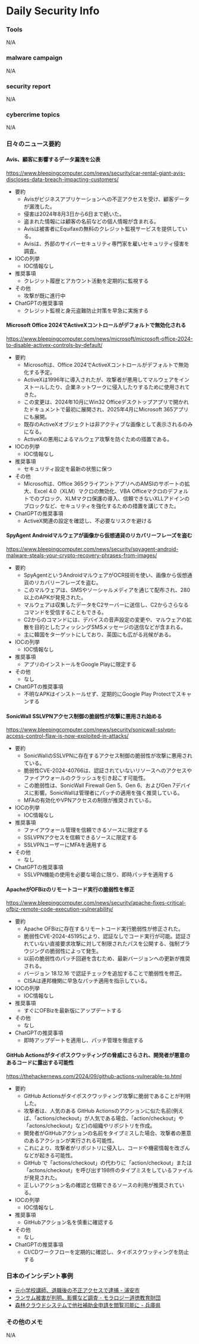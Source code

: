 # Daily Security Info

### Tools
N/A

### malware campaign
N/A

### security report
N/A

### cybercrime topics
N/A

### 日々のニュース要約

#### Avis、顧客に影響するデータ漏洩を公表
https://www.bleepingcomputer.com/news/security/car-rental-giant-avis-discloses-data-breach-impacting-customers/

- 要約
    - Avisがビジネスアプリケーションへの不正アクセスを受け、顧客データが漏洩した。
    - 侵害は2024年8月3日から6日まで続いた。
    - 盗まれた情報には顧客の名前などの個人情報が含まれる。
    - Avisは被害者にEquifaxの無料のクレジット監視サービスを提供している。
    - Avisは、外部のサイバーセキュリティ専門家を雇いセキュリティ侵害を調査。
- IOCの列挙
    - IOC情報なし
- 推奨事項
    - クレジット履歴とアカウント活動を定期的に監視する
- その他
    - 攻撃が既に進行中
- ChatGPTの推奨事項
    - クレジット監視と身元盗難防止対策を早急に実施する

#### Microsoft Office 2024でActiveXコントロールがデフォルトで無効化される
https://www.bleepingcomputer.com/news/microsoft/microsoft-office-2024-to-disable-activex-controls-by-default/

- 要約
    - Microsoftは、Office 2024でActiveXコントロールがデフォルトで無効化する予定。
    - ActiveXは1996年に導入されたが、攻撃者が悪用してマルウェアをインストールしたり、企業ネットワークに侵入したりするために使用されてきた。
    - この変更は、2024年10月にWin32 Officeデスクトップアプリで開かれたドキュメントで最初に展開され、2025年4月にMicrosoft 365アプリにも展開。
    - 既存のActiveXオブジェクトは非アクティブな画像として表示されるのみになる。
    - ActiveXの悪用によるマルウェア攻撃を防ぐための措置である。
- IOCの列挙
    - IOC情報なし
- 推奨事項
    - セキュリティ設定を最新の状態に保つ
- その他
    - Microsoftは、Office 365クライアントアプリへのAMSIのサポートの拡大、Excel 4.0（XLM）マクロの無効化、VBA Officeマクロのデフォルトでのブロック、XLMマクロ保護の導入、信頼できないXLLアドインのブロックなど、セキュリティを強化するための措置を講じてきた。
- ChatGPTの推奨事項
    - ActiveX関連の設定を確認し、不必要なリスクを避ける

#### SpyAgent Androidマルウェアが画像から仮想通貨のリカバリーフレーズを盗む
https://www.bleepingcomputer.com/news/security/spyagent-android-malware-steals-your-crypto-recovery-phrases-from-images/

- 要約
    - SpyAgentというAndroidマルウェアがOCR技術を使い、画像から仮想通貨のリカバリーフレーズを盗む。
    - このマルウェアは、SMSやソーシャルメディアを通じて配布され、280以上のAPKが発見された。
    - マルウェアは収集したデータをC2サーバーに送信し、C2からさらなるコマンドを受信することもできる。
    - C2からのコマンドには、デバイスの音声設定の変更や、マルウェアの拡散を目的としたフィッシングSMSメッセージの送信などが含まれる。
    - 主に韓国をターゲットにしており、英国にも広がる兆候がある。
- IOCの列挙
    - IOC情報なし
- 推奨事項
    - アプリのインストールをGoogle Playに限定する
- その他
    - なし
- ChatGPTの推奨事項
    - 不明なAPKはインストールせず、定期的にGoogle Play Protectでスキャンする

#### SonicWall SSLVPNアクセス制御の脆弱性が攻撃に悪用され始める
https://www.bleepingcomputer.com/news/security/sonicwall-sslvpn-access-control-flaw-is-now-exploited-in-attacks/

- 要約
    - SonicWallのSSLVPNに存在するアクセス制御の脆弱性が攻撃に悪用されている。
    - 脆弱性CVE-2024-40766は、認証されていないリソースへのアクセスやファイアウォールのクラッシュを引き起こす可能性。
    - この脆弱性は、SonicWall Firewall Gen 5、Gen 6、およびGen 7デバイスに影響。SonicWallは管理者にパッチの適用を強く推奨している。
    - MFAの有効化やVPNアクセスの制限が推奨されている。
- IOCの列挙
    - IOC情報なし
- 推奨事項
    - ファイアウォール管理を信頼できるソースに限定する
    - SSLVPNアクセスを信頼できるソースに限定する
    - SSLVPNユーザーにMFAを適用する
- その他
    - なし
- ChatGPTの推奨事項
    - SSLVPN機能の使用を必要な場合に限り、即時パッチを適用する

#### ApacheがOFBizのリモートコード実行の脆弱性を修正
https://www.bleepingcomputer.com/news/security/apache-fixes-critical-ofbiz-remote-code-execution-vulnerability/

- 要約
    - Apache OFBizに存在するリモートコード実行脆弱性が修正された。
    - 脆弱性CVE-2024-45195により、認証なしでコード実行が可能。認証されていない直接要求攻撃に対して制限されたパスを公開する、強制ブラウジングの脆弱性によって発生。
    - 以前の脆弱性のパッチ回避を含むため、最新バージョンへの更新が推奨される。
    - バージョン 18.12.16 で認証チェックを追加することで脆弱性を修正。
    - CISAは連邦機関に早急なパッチ適用を指示している。
- IOCの列挙
    - IOC情報なし
- 推奨事項
    - すぐにOFBizを最新版にアップデートする
- その他
    - なし
- ChatGPTの推奨事項
    - 即時アップデートを適用し、パッチ管理を徹底する

#### GitHub Actionsがタイポスクワッティングの脅威にさらされ、開発者が悪意のあるコードに露出する可能性
https://thehackernews.com/2024/09/github-actions-vulnerable-to.html

- 要約
    - GitHub Actionsがタイポスクワッティング攻撃に脆弱であることが判明した。
    - 攻撃者は、人気のある GitHub Actionsのアクションに似た名前(例えば、「actions/checkout」が人気である場合、「action/checkout」や「actons/checkout」など)の組織やリポジトリを作成。
    - 開発者がGitHubアクションの名前をタイプミスした場合、攻撃者の悪意のあるアクションが実行される可能性。
    - これにより、攻撃者がリポジトリに侵入し、コードや機密情報を改ざんなどが起きる可能性。
    - GitHub で「actions/checkout」の代わりに「action/checkout」または「actons/checkout」を呼び出す198件のタイプミスをしているファイルが発見された。
    - 正しいアクション名の確認と信頼できるソースの利用が推奨されている。
- IOCの列挙
    - IOC情報なし
- 推奨事項
    - GitHubアクション名を慎重に確認する
- その他
    - なし
- ChatGPTの推奨事項
    - CI/CDワークフローを定期的に確認し、タイポスクワッティングを防止する

### 日本のインシデント事例
- [元小学校講師、退職後の不正アクセスで逮捕 - 浦安市](https://www.security-next.com/160948)
- [ランサム被害が判明、影響など調査 - モラロジー道徳教育財団](https://www.security-next.com/161531)
- [森林クラウドシステムで他社補助金申請を閲覧可能に - 兵庫県](https://www.security-next.com/161251)


### その他のメモ
N/A